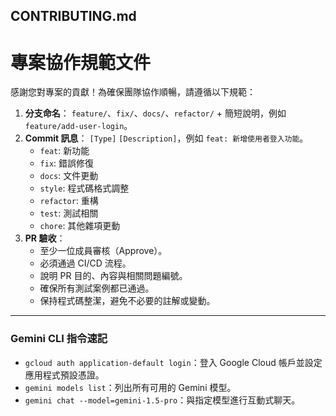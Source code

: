 ## CONTRIBUTING.md
# 專案協作規範文件
感謝您對專案的貢獻！為確保團隊協作順暢，請遵循以下規範：

1.  **分支命名**：
    `feature/`、`fix/`、`docs/`、`refactor/` + 簡短說明，例如 `feature/add-user-login`。
2.  **Commit 訊息**：
    `[Type]` `[Description]`，例如 `feat: 新增使用者登入功能`。
    - `feat`: 新功能
    - `fix`: 錯誤修復
    - `docs`: 文件更動
    - `style`: 程式碼格式調整
    - `refactor`: 重構
    - `test`: 測試相關
    - `chore`: 其他雜項更動
3.  **PR 驗收**：
    - 至少一位成員審核（Approve）。
    - 必須通過 CI/CD 流程。
    - 說明 PR 目的、內容與相關問題編號。
    - 確保所有測試案例都已通過。
    - 保持程式碼整潔，避免不必要的註解或變動。

---

### Gemini CLI 指令速記

* `gcloud auth application-default login`：登入 Google Cloud 帳戶並設定應用程式預設憑證。
* `gemini models list`：列出所有可用的 Gemini 模型。
* `gemini chat --model=gemini-1.5-pro`：與指定模型進行互動式聊天。